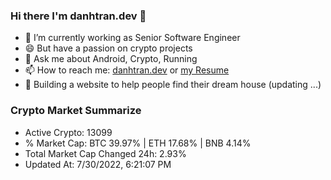 ### Hi there I'm danhtran.dev 👋

- 🔭 I’m currently working as Senior Software Engineer
- 😄 But have a passion on crypto projects
- 💬 Ask me about Android, Crypto, Running 
- 📫 How to reach me: <a href="https://danhtran.dev" target="_blank">danhtran.dev</a> or <a href="Developer-Resume.pdf" target="_blank">my Resume</a>
- 🌱 Building a website to help people find their dream house (updating ...)

### Crypto Market Summarize
- Active Crypto: 13099
- % Market Cap: BTC 39.97% | ETH 17.68% | BNB 4.14%
- Total Market Cap Changed 24h: 2.93%
- Updated At: 7/30/2022, 6:21:07 PM
